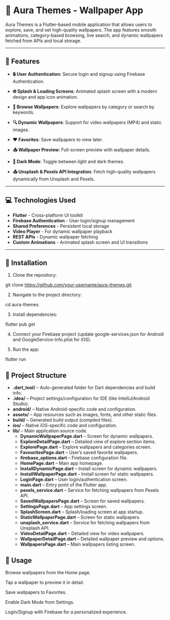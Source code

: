 # 🌌 Aura Themes - Wallpaper App

Aura Themes is a Flutter-based mobile application that allows users to explore, save, and set high-quality wallpapers. The app features smooth animations, category-based browsing, live search, and dynamic wallpapers fetched from APIs and local storage.

---

## 🚀 Features

- **🔒 User Authentication**: Secure login and signup using Firebase Authentication.
  
- **🌐 Splash & Loading Screens**: Animated splash screen with a modern design and app icon animation.
  
- **🎨 Browse Wallpapers**: Explore wallpapers by category or search by keywords.
  
- **🔍 Dynamic Wallpapers**: Support for video wallpapers (MP4) and static images.
  
- **❤️ Favorites**: Save wallpapers to view later.
  
- **📤 Wallpaper Preview**: Full-screen preview with wallpaper details.

- **🌙 Dark Mode**: Toggle between light and dark themes.
  
- **📤 Unsplash & Pexels API Integration**: Fetch high-quality wallpapers dynamically from Unsplash and Pexels.


---


## 💻 Technologies Used

- **Flutter** - Cross-platform UI toolkit
- **Firebase Authentication** - User login/signup management
- **Shared Preferences** - Persistent local storage
- **Video Player** - For dynamic wallpaper playback
- **REST APIs** - Dynamic wallpaper fetching
- **Custom Animations** - Animated splash screen and UI transitions

---

## 🔧 Installation

1. Clone the repository:

git clone https://github.com/your-username/aura-themes.git

2. Navigate to the project directory:

cd aura-themes

3. Install dependencies:

flutter pub get


4. Connect your Firebase project (update google-services.json for Android and GoogleService-Info.plist for iOS).

5. Run the app:

flutter run


## 📂 Project Structure

- **.dart_tool/** – Auto-generated folder for Dart dependencies and build info.  
- **.idea/** – Project settings/configuration for IDE (like IntelliJ/Android Studio).  
- **android/** – Native Android-specific code and configuration.  
- **assets/** – App resources such as images, fonts, and other static files.  
- **build/** – Generated build output (compiled files).  
- **ios/** – Native iOS-specific code and configuration.  
- **lib/** – Main application source code.  
  - **DynamicWallpaperPage.dart** – Screen for dynamic wallpapers.  
  - **ExploreDetailPage.dart** – Detailed view of explore section items.  
  - **ExplorePage.dart** – Explore wallpapers and categories screen.  
  - **FavouritesPage.dart** – User’s saved favorite wallpapers.  
  - **firebase_options.dart** – Firebase configuration file.  
  - **HomePage.dart** – Main app homepage.  
  - **InstallDynamicPage.dart** – Install screen for dynamic wallpapers.  
  - **InstallWallpaperPage.dart** – Install screen for static wallpapers.  
  - **LoginPage.dart** – User login/authentication screen.  
  - **main.dart** – Entry point of the Flutter app.  
  - **pexels_service.dart** – Service for fetching wallpapers from Pexels API.  
  - **SavedWallpapersPage.dart** – Screen for saved wallpapers.  
  - **SettingsPage.dart** – App settings screen.  
  - **SplashScreen.dart** – Splash/loading screen at app startup.  
  - **StaticWallpaperPage.dart** – Screen for static wallpapers.  
  - **unsplash_service.dart** – Service for fetching wallpapers from Unsplash API.  
  - **VideoDetailPage.dart** – Detailed view for video wallpapers.  
  - **WallpaperDetailPage.dart** – Detailed wallpaper preview and options.  
  - **WallpapersPage.dart** – Main wallpapers listing screen.
    

## 📝 Usage

Browse wallpapers from the Home page.

Tap a wallpaper to preview it in detail.

Save wallpapers to Favorites.

Enable Dark Mode from Settings.

Login/Signup with Firebase for a personalized experience.

